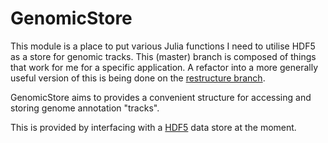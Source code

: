 # GenomicStore

This module is a place to put various Julia functions I need to utilise HDF5 as a store for genomic tracks. This (master) branch is composed of things that work for me for a specific application. A refactor into a more generally useful version of this is being done on the [restructure branch](https://github.com/nw11/GenomicStore.jl/tree/restructure).

GenomicStore aims to provides a convenient structure for accessing and storing genome annotation "tracks".

This is provided by interfacing with a [HDF5](https://en.wikipedia.org/wiki/Hierarchical_Data_Format) data store at the moment.
